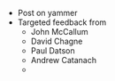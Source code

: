 - Post on yammer
- Targeted feedback from
  * John McCallum
  - David Chagne
  - Paul Datson
  - Andrew Catanach
  - 